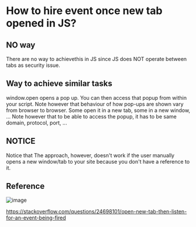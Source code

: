 # How to hire event once new tab opened in JS?
## NO way
There are no way to achievethis in JS since JS does NOT operate between tabs as security issue.
## Way to achieve similar tasks
window.open opens a pop up. You can then access that popup from within your script. Note however that behaviour of how pop-ups are shown vary from browser to browser. Some open it in a new tab, some in a new window, ... Note however that to be able to access the popup, it has to be same domain, protocol, port, ...

## NOTICE
Notice that
The approach, however, doesn't work if the user manually opens a new window/tab to your site because you don't have a reference to it.

## Reference
![image](https://github.com/40843245/JS/assets/75050655/488da683-004d-4bc9-bbbd-70b8e1ad11c4)

https://stackoverflow.com/questions/24698101/open-new-tab-then-listen-for-an-event-being-fired
